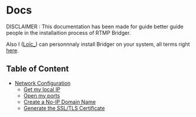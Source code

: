 # Docs

DISCLAIMER : This documentation has been made for guide better guide people in the installaition process of RTMP Bridger.

Also I ([Loïc\_](https://github.com/RoikkuTo)) can personnnaly install Bridger on your system, all terms right [here]().

## Table of Content

-   [Network Configuration](./Network.md)
    -   [Get my local IP](./Network.md#get-my-local-ip)
    -   [Open my ports](./Network.md#open-my-ports)
    -   [Create a No-IP Domain Name](./Network.md#create-a-no-ip-domain-name)
    -   [Generate the SSL/TLS Certificate](./Network.md#generate-the-ssltls-certificate)
